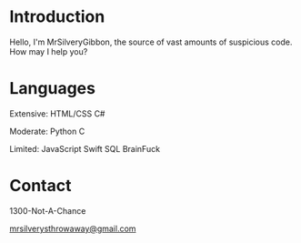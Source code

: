 # Introduction 

Hello, I'm MrSilveryGibbon, the source of vast amounts of suspicious code. How may I help you?

# Languages

Extensive:
HTML/CSS
C#

Moderate:
Python
C

Limited:
JavaScript
Swift
SQL
BrainFuck

# Contact

1300-Not-A-Chance

mrsilverysthrowaway@gmail.com

<!---
lol
--->
